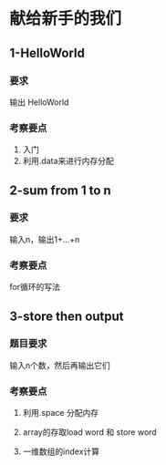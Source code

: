 # 献给新手的我们

## 1-HelloWorld

### 要求

输出 HelloWorld

### 考察要点

1. 入门
2. 利用.data来进行内存分配

## 2-sum from 1 to n

### 要求

输入n，输出1+...+n

### 考察要点

for循环的写法

## 3-store then output

### 题目要求

输入n个数，然后再输出它们

### 考察要点

1. 利用.space 分配内存

2. array的存取load word 和 store word

3. 一维数组的index计算
